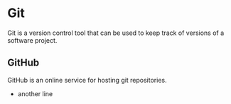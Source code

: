 # Git

Git is a version control tool that can be used to keep track of versions of a software project.

## GitHub

GitHub is an online service for hosting git repositories.

* another line